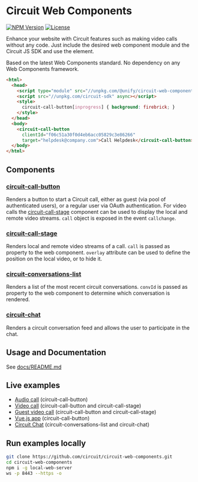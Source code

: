 # Circuit Web Components

[![NPM Version](https://img.shields.io/npm/v/@unify/circuit-web-components.svg?style=flat)](https://www.npmjs.com/package/@unify/circuit-web-components)
[![License](https://img.shields.io/badge/License-Apache%202.0-blue.svg)](https://opensource.org/licenses/Apache-2.0)

Enhance your website with Circuit features such as making video calls without any code. Just include the desired web component module and the Circuit JS SDK and use the element.

Based on the latest Web Components standard. No dependency on any Web Components framework.

```html
<html>
  <head>
    <script type="module" src="//unpkg.com/@unify/circuit-web-components/circuit-call-button.js" defer></script>
    <script src="//unpkg.com/circuit-sdk" async></script>
    <style>
      circuit-call-button[inprogress] { background: firebrick; }
    </style>
  </head>
  <body>
    <circuit-call-button
      clientId="f06c51a30f0d4eb6acc05829c3e86266"
      target="helpdesk@company.com">Call Helpdesk</circuit-call-button>
  </body>
</html>
```

## Components

### [circuit-call-button](docs/circuit-call-button.md)
Renders a button to start a Circuit call, either as guest (via pool of authenticated users), or a regular user via OAuth authentication. For video calls the [circuit-call-stage](circuit-call-stage.md) component can be used to display the local and remote video streams. `call` object is exposed in the event `callchange`.


### [circuit-call-stage](docs/circuit-call-stage.md)
Renders local and remote video streams of a call. `call` is passed as property to the web component. `overlay` attribute can be used to define the position on the local video, or to hide it.


### [circuit-conversations-list](docs/circuit-conversations-list.md)
Renders a list of the most recent circuit conversations. `convId` is passed as property to the web component to determine which conversation is rendered.


### [circuit-chat](docs/circuit-chat.md)
Renders a circuit conversation feed and allows the user to participate in the chat.

## Usage and Documentation
See [docs/README.md](docs/README.md)

## Live examples
* [Audio call](https://raw.githack.com/circuit/circuit-web-components/master/examples/audioCall.html) (circuit-call-button)
* [Video call](https://raw.githack.com/circuit/circuit-web-components/master/examples/videoCall.html) (circuit-call-button and circuit-call-stage)
* [Guest video call](https://raw.githack.com/circuit/circuit-web-components/master/examples/guestCall.html) (circuit-call-button and circuit-call-stage)
* [Vue.js app](https://raw.githack.com/circuit/circuit-web-components/master/examples/vue.html) (circuit-call-button)
* [Circuit Chat](https://raw.githack.com/circuit/circuit-web-components/master/examples/chat.html) (circuit-conversations-list and circuit-chat)




## Run examples locally
```bash
git clone https://github.com/circuit/circuit-web-components.git
cd circuit-web-components
npm i -g local-web-server
ws -p 8443 --https -o
```
